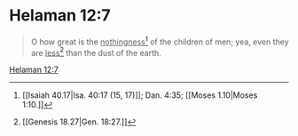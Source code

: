 # Helaman 12:7

> O how great is the <u>nothingness</u>[^a] of the children of men; yea, even they are <u>less</u>[^b] than the dust of the earth.

[Helaman 12:7](https://www.churchofjesuschrist.org/study/scriptures/bofm/hel/12?lang=eng&id=p7#p7)


[^a]: [[Isaiah 40.17|Isa. 40:17 (15, 17)]]; Dan. 4:35; [[Moses 1.10|Moses 1:10.]]
[^b]: [[Genesis 18.27|Gen. 18:27.]]
